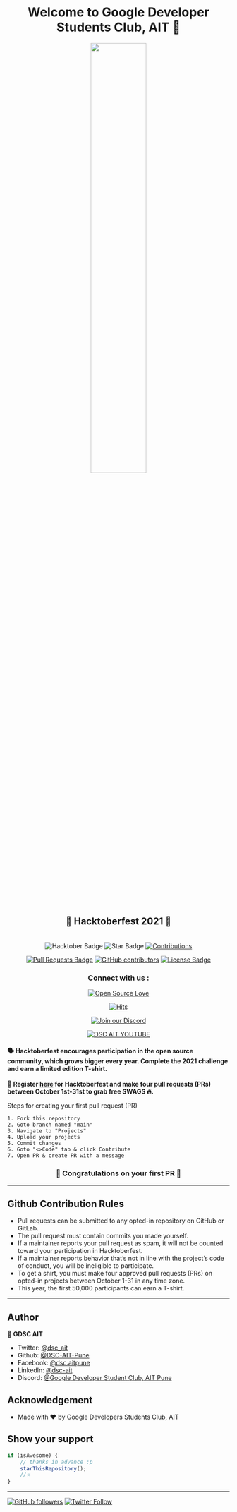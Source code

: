 <h1  align="center">Welcome to Google Developer Students Club, AIT 👋</h1>

<p align="center">
    <a href="https://hacktoberfest.digitalocean.com/">
        <img src="https://raw.githubusercontent.com/DSC-AIT-Pune/gdsc-ait-website/hacktoberfest/client/src/images/logo-hacktoberfest-full.f42e3b1.svg" width="50%">
    </a>
</p>

<h2 align="center">🎉 Hacktoberfest 2021 🎉</h2>

<br>

<div align="center">
  
<img src="https://img.shields.io/badge/hacktoberfest-2021-blueviolet" alt="Hacktober Badge"/>
 <img src="https://img.shields.io/static/v1?label=%F0%9F%8C%9F&message=If%20Useful&style=style=flat&color=BC4E99" alt="Star Badge"/>
 <a href="https://github.com/DSC-AIT-Pune" ><img src="https://img.shields.io/badge/Contributions-welcome-violet.svg?style=flat&logo=git" alt="Contributions" /></a>

<a href="https://github.com/DSC-AIT-Pune/Project-showcase_GDSC-aitpune/pulls"><img src="https://img.shields.io/github/issues-pr/DSC-AIT-Pune/gdsc-ait-website" alt="Pull Requests Badge"/></a>
<a href="https://github.com/DSC-AIT-Pune/Project-showcase_GDSC-aitpune/graphs/contributors"><img alt="GitHub contributors" src="https://img.shields.io/github/contributors/DSC-AIT-Pune/gdsc-ait-website?color=2b9348"></a>
<a href="https://github.com/DSC-AIT-Pune/Project-showcase_GDSC-aitpune/blob/master/LICENSE"><img src="https://img.shields.io/github/license/DSC-AIT-Pune/gdsc-ait-website?color=2b9348" alt="License Badge"/></a>


</div>
 
 <h3 align="center">Connect with us :</h3>
 <div align="center" width="100%" columns="2" row="1">
 
 <p>
 
[![Open Source Love](https://badges.frapsoft.com/os/v2/open-source.svg?v=103)](https://github.com/DSC-AIT-Pune) 
 </p>
 <p>
 
 [![Hits](https://hits.seeyoufarm.com/api/count/incr/badge.svg?url=https%3A%2F%2Fgithub.com%2FDSC-AIT-Pune%2FProject-showcase_GDSC-aitpune&count_bg=%23DD8524&title_bg=%23555555&icon=github.svg&icon_color=%23E7E7E7&title=visitors&edge_flat=false)](https://github.com/DSC-AIT-Pune)
 
 </p>
 <p>
 
[![Join our Discord](https://img.shields.io/badge/Join-Discord-8CA1A5?logo=discord&logoColor=blue)](https://discord.gg/mFbbbP7w)
 
 
 </p>
 
 <p>
 
  
[![DSC AIT YOUTUBE](https://img.shields.io/youtube/channel/views/UCjw9RT5WEKOWSob1f4oiqdQ?style=social)](https://www.youtube.com/channel/UCjw9RT5WEKOWSob1f4oiqdQ) 

 </p>
 
</div>
 

#### 🗣 Hacktoberfest encourages participation in the open source community, which grows bigger every year. Complete the 2021 challenge and earn a limited edition T-shirt.

📢 **Register [here](https://hacktoberfest.digitalocean.com) for Hacktoberfest and make four pull requests (PRs) between October 1st-31st to grab free SWAGS 🔥.**


Steps for creating your first pull request (PR)

    1. Fork this repository
    2. Goto branch named "main"
    3. Navigate to "Projects"
    4. Upload your projects
    5. Commit changes
    6. Goto "<>Code" tab & click Contribute
    7. Open PR & create PR with a message 

<h3 align="center">🤝 Congratulations on your first PR  🤝</h3>

---
## Github Contribution Rules
- Pull requests can be submitted to any opted-in repository on GitHub or GitLab.
- The pull request must contain commits you made yourself.
- If a maintainer reports your pull request as spam, it will not be counted toward your participation in Hacktoberfest.
- If a maintainer reports behavior that’s not in line with the project’s code of conduct, you will be ineligible to participate.
- To get a shirt, you must make four approved pull requests (PRs) on opted-in projects between October 1-31 in any time zone.
- This year, the first 50,000 participants can earn a T-shirt.
---

## Author

👤 **GDSC AIT**

* Twitter: [@dsc_ait](https://twitter.com/dsc_ait)
* Github: [@DSC-AIT-Pune](https://github.com/DSC-AIT-Pune)
* Facebook: [@dsc.aitpune](https://www.facebook.com/dsc.aitpune/)
* LinkedIn: [@dsc-ait](https://www.linkedin.com/company/dsc-ait/)
* Discord: [@Google Developer Student Club, AIT Pune](https://discord.gg/sCbmmS4j)
## Acknowledgement

* Made with &#9829; by Google Developers Students Club, AIT 

## Show your support



```javascript
if (isAwesome) {
    // thanks in advance :p
    starThisRepository();
    //⭐️
}
```
-----------

[![GitHub followers](https://img.shields.io/github/followers/DSC-AIT-Pune.svg?label=Follow%20@DSC-AIT-Pune&style=social)](https://github.com/DSC-AIT-Pune/) [![Twitter Follow](https://img.shields.io/twitter/follow/dsc_ait.svg?style=social)](https://twitter.com/dsc_ait)
